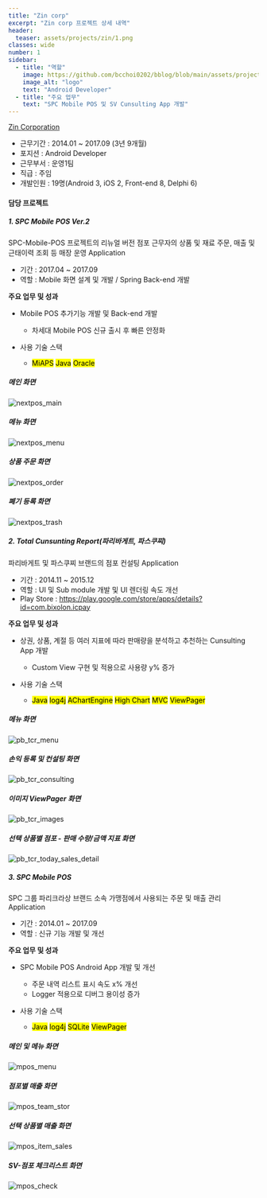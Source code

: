 ```yaml
---
title: "Zin corp"
excerpt: "Zin corp 프로젝트 상세 내역"
header:
  teaser: assets/projects/zin/1.png
classes: wide
number: 1
sidebar:
  - title: "역할"
    image: https://github.com/bcchoi0202/bblog/blob/main/assets/projects/zin/zin_ci-removebg-preview.png?raw=true
    image_alt: "logo"
    text: "Android Developer"
  - title: "주요 업무"
    text: "SPC Mobile POS 및 SV Cunsulting App 개발"
---
```



[Zin Corporation](https://www.zin.co.kr "진코퍼레이션")
- 근무기간 : 2014.01 ~ 2017.09 (3년 9개월)
- 포지션 : Android Developer
- 근무부서 : 운영1팀
- 직급 : 주임
- 개발인원 : 19명(Android 3, iOS 2, Front-end 8, Delphi 6)

#### 담당 프로젝트
##### 1. SPC Mobile POS Ver.2
SPC-Mobile-POS 프로젝트의 리뉴얼 버전
점포 근무자의 상품 및 재료 주문, 매출 및 근태이력 조회 등 매장 운영 Application

* 기간 : 2017.04 ~ 2017.09
* 역할 : Mobile 화면 설계 및 개발 / Spring Back-end 개발

**주요 업무 및 성과**
* Mobile POS 추가기능 개발 및 Back-end 개발
  * 차세대 Mobile POS 신규 출시 후 빠른 안정화

* 사용 기술 스택
  * <mark>MiAPS</mark> <mark>Java</mark> <mark>Oracle</mark>

##### 메인 화면
![nextpos_main](https://user-images.githubusercontent.com/81198740/120913499-8d3dc700-c6d2-11eb-83df-cebba5cda576.jpg)

##### 메뉴 화면
![nextpos_menu](https://user-images.githubusercontent.com/81198740/120913473-6aabae00-c6d2-11eb-9908-773e0941453b.jpg)

##### 상품 주문 화면
![nextpos_order](https://user-images.githubusercontent.com/81198740/120913477-6c757180-c6d2-11eb-8d8d-2c871d5fbacd.jpg)

##### 폐기 등록 화면
![nextpos_trash](https://user-images.githubusercontent.com/81198740/120913479-6d0e0800-c6d2-11eb-8021-d1def59b1066.jpg)


##### 2. Total Cunsunting Report(파리바게트, 파스쿠찌)
파리바게트 및 파스쿠찌 브랜드의 점포 컨설팅 Application

* 기간 : 2014.11 ~ 2015.12
* 역할 : UI 및 Sub module 개발 및 UI 렌더링 속도 개선
* Play Store : https://play.google.com/store/apps/details?id=com.bixolon.icpay

**주요 업무 및 성과**
* 상권, 상품, 계절 등 여러 지표에 따라 판매량을 분석하고 추천하는 Cunsulting App 개발
  * Custom View 구현 및 적용으로 사용량 y% 증가

* 사용 기술 스택
  * <mark>Java</mark> <mark>log4j</mark> <mark>AChartEngine</mark> <mark>High Chart</mark> <mark>MVC</mark> <mark>ViewPager</mark>

##### 메뉴 화면
![pb_tcr_menu](https://user-images.githubusercontent.com/81198740/120899693-ecb4bc00-c66b-11eb-8797-6acdb3ed505d.png)

##### 손익 등록 및 컨설팅 화면
![pb_tcr_consulting](https://user-images.githubusercontent.com/81198740/120899689-eaeaf880-c66b-11eb-921e-ceadda72548c.png) 

##### 이미지 ViewPager 화면
![pb_tcr_images](https://user-images.githubusercontent.com/81198740/120899690-ec1c2580-c66b-11eb-9604-e81d7ff2a294.png)

##### 선택 상품별 점포 - 판매 수량/금액 지표 화면 
![pb_tcr_today_sales_detail](https://user-images.githubusercontent.com/81198740/120899694-ed4d5280-c66b-11eb-9b98-ff2fb92f527d.png) 


##### 3. SPC Mobile POS
SPC 그룹 파리크라상 브랜드 소속 가맹점에서 사용되는 주문 및 매출 관리 Application 

* 기간 : 2014.01 ~ 2017.09
* 역할 : 신규 기능 개발 및 개선

**주요 업무 및 성과**
* SPC Mobile POS Android App 개발 및 개선
  * 주문 내역 리스트 표시 속도 x% 개선
  * Logger 적용으로 디버그 용이성 증가

* 사용 기술 스택
  * <mark>Java</mark> <mark>log4j</mark> <mark>SQLite</mark> <mark>ViewPager</mark>

##### 메인 및 메뉴 화면
![mpos_menu](https://user-images.githubusercontent.com/81198740/120898745-3353e780-c667-11eb-8cee-a4aed4d51a0f.jpg)

##### 점포별 매출 화면
![mpos_team_stor](https://user-images.githubusercontent.com/81198740/120898749-3b138c00-c667-11eb-8b12-c0a85a776c94.jpg)

##### 선택 상품별 매출 화면
![mpos_item_sales](https://user-images.githubusercontent.com/81198740/120898755-423a9a00-c667-11eb-8751-f77fb47746d7.jpg)

##### SV-점포 체크리스트 화면
![mpos_check](https://user-images.githubusercontent.com/81198740/120899405-88452d00-c66a-11eb-8487-59ac1a1abb82.jpg)